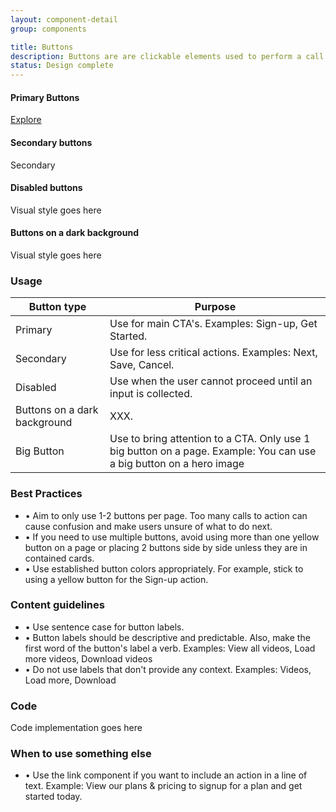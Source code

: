 ```yaml
---
layout: component-detail
group: components

title: Buttons
description: Buttons are are clickable elements used to perform a call to action.
status: Design complete
---
```

#### Primary Buttons
<div class="u-margin-bottom-double"><a href="{{ "/design-principles.html" | prepend: site.baseurl }}" class="c-btn">Explore</a></div>

#### Secondary buttons
<div class="c-btn">Secondary</a></div>

#### Disabled buttons
Visual style goes here  

#### Buttons on a dark background
Visual style goes here  

### Usage

| Button type     | Purpose                                                                          |
| --------------- |----------------------------------------------------------------------------------|
| Primary         | Use for main CTA's. Examples: Sign-up, Get Started.                                 |
| Secondary       | Use for less critical actions. Examples: Next, Save, Cancel.                |
| Disabled        | Use when the user cannot proceed until an input is collected.     |
| Buttons on a dark background | XXX.                    |
| Big Button    | Use to bring attention to a CTA. Only use 1 big button on a page. Example: You can use a big button on a hero image     |

### Best Practices
  - • Aim to only use 1-2 buttons per page. Too many calls to action can cause confusion and make users unsure of what to do next.
  - • If you need to use multiple buttons, avoid using more than one yellow button on a page or placing 2 buttons side by side unless they are in contained cards.
  - • Use established button colors appropriately. For example, stick to using a yellow button for the Sign-up action.

### Content guidelines
  - • Use sentence case for button labels.
  - • Button labels should be descriptive and predictable. Also, make the first word of the button's label a verb. Examples: View all videos, Load more videos, Download videos
  - • Do not use labels that don't provide any context. Examples: Videos, Load more, Download

### Code
Code implementation goes here

### When to use something else
 - • Use the link component if you want to include an action in a line of text. Example: View our plans & pricing to signup for a plan and get started today.
